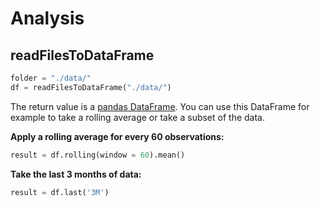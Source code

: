 # Analysis

## readFilesToDataFrame

```python
folder = "./data/"
df = readFilesToDataFrame("./data/")
```

The return value is a [pandas DataFrame](https://pandas.pydata.org/pandas-docs/stable/reference/frame.html). You can use this DataFrame for example to take a rolling average or take a subset of the data.

**Apply a rolling average for every 60 observations:**

```python
result = df.rolling(window = 60).mean()
```

**Take the last 3 months of data:**

```python
result = df.last('3M')
```
